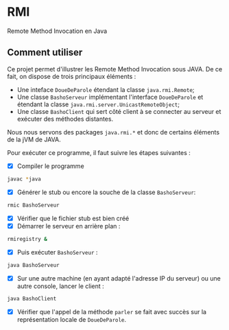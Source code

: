 # RMI
Remote Method Invocation en Java

## Comment utiliser 

Ce projet permet d'illustrer les Remote Method Invocation sous JAVA. De ce fait, on dispose de trois principaux éléments :

- Une inteface `DoueDeParole` étendant la classe `java.rmi.Remote`;
- Une classe `BashoServeur` implémentant l'interface `DoueDeParole` et étendant la classe `java.rmi.server.UnicastRemoteObject`;
- Une classe `BashoClient` qui sert côté client à se connecter au serveur et exécuter des méthodes distantes.

Nous nous servons des packages `java.rmi.*` et donc de certains éléments de la jVM de JAVA.

Pour exécuter ce programme, il faut suivre les étapes suivantes :
- [x] Compiler le programme 
```bash
javac *java
```
- [x] Générer le stub ou encore la souche de la classe `BashoServeur`:
```bash
rmic BashoServeur
```
- [x] Vérifier que le fichier stub est bien créé
- [x] Démarrer le serveur en arrière plan :
```bash
rmiregistry &
```
- [x] Puis exécuter `BashoServeur` :
```bash
java BashoServeur
```
- [x] Sur une autre machine (en ayant adapté l'adresse IP du serveur) ou une autre console, lancer le client :
```bash
java BashoClient
```
- [x] Vérifier que l'appel de la méthode `parler` se fait avec succès sur la représentation locale de `DoueDeParole`.